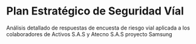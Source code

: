 # Plan Estratégico de Seguridad Víal
 Análisis detallado de respuestas de encuesta de riesgo vial aplicada a los colaboradores de Activos S.A.S y Atecno S.A.S proyecto Samsung
